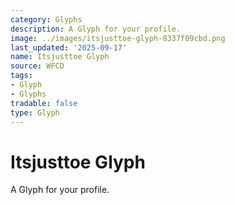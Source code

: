 ```yaml
---
category: Glyphs
description: A Glyph for your profile.
image: ../images/itsjusttoe-glyph-8337f09cbd.png
last_updated: '2025-09-17'
name: Itsjusttoe Glyph
source: WFCD
tags:
- Glyph
- Glyphs
tradable: false
type: Glyph
---
```


# Itsjusttoe Glyph

A Glyph for your profile.

